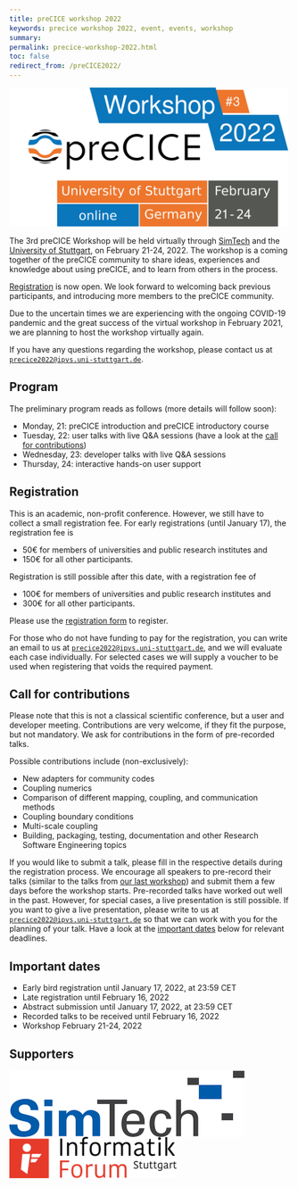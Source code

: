 ```yaml
---
title: preCICE workshop 2022
keywords: precice workshop 2022, event, events, workshop
summary:
permalink: precice-workshop-2022.html
toc: false
redirect_from: /preCICE2022/
---
```


<img class="img-responsive center-block" src="images/events/precice2022.svg" alt="preCICE Workshop banner" style="max-width: 500px; margin:auto;">

The 3rd preCICE Workshop will be held virtually through [SimTech](https://www.simtech.uni-stuttgart.de/) and the [University of Stuttgart](https://www.uni-stuttgart.de/en/), on February 21-24, 2022. The workshop is a coming together of the preCICE community to share ideas, experiences and knowledge about using preCICE, and to learn from others in the process.

[Registration](https://precice.org/precice-workshop-2022.html#registration) is now open. We look forward to welcoming back previous participants, and introducing more members to the preCICE community.

Due to the uncertain times we are experiencing with the ongoing COVID-19 pandemic and the great success of the virtual workshop in February 2021, we are planning to host the workshop virtually again.

If you have any questions regarding the workshop, please contact us at [`precice2022@ipvs.uni-stuttgart.de`](mailto:precice2022@ipvs.uni-stuttgart.de).

## Program

The preliminary program reads as follows (more details will follow soon):

* Monday, 21: preCICE introduction and preCICE introductory course
* Tuesday, 22: user talks with live Q&A sessions (have a look at the [call for contributions](https://precice.org/precice-workshop-2022.html#call-for-contributions))
* Wednesday, 23: developer talks with live Q&A sessions
* Thursday, 24: interactive hands-on user support

## Registration

This is an academic, non-profit conference. However, we still have to collect a small registration fee.
For early registrations (until January 17), the registration fee is

* 50€ for members of universities and public research institutes and
* 150€ for all other participants.

Registration is still possible after this date, with a registration fee of

* 100€ for members of universities and public research institutes and
* 300€ for all other participants.

Please use the [registration form](https://tagung.informatik-forum.org/preCICE2022/register) to register.

For those who do not have funding to pay for the registration, you can write an email to us at [`precice2022@ipvs.uni-stuttgart.de`](mailto:precice2022@ipvs.uni-stuttgart.de), and we will evaluate each case individually. For selected cases we will supply a voucher to be used when registering that voids the required payment.

## Call for contributions

Please note that this is not a classical scientific conference, but a user and developer meeting. Contributions are very welcome, if they fit the purpose, but not mandatory. We ask for contributions in the form of pre-recorded talks.

Possible contributions include (non-exclusively):

* New adapters for community codes
* Coupling numerics
* Comparison of different mapping, coupling, and communication methods
* Coupling boundary conditions
* Multi-scale coupling
* Building, packaging, testing, documentation and other Research Software Engineering topics

If you would like to submit a talk, please fill in the respective details during the registration process. We encourage all speakers to pre-record their talks (similar to the talks from [our last workshop](https://www.youtube.com/playlist?list=PLM2obW2udWdoxe1TGVuJXyIRM2JA8pOEL)) and submit them a few days before the workshop starts. Pre-recorded talks have worked out well in the past. However, for special cases, a live presentation is still possible. If you want to give a live presentation, please write to us at [`precice2022@ipvs.uni-stuttgart.de`](mailto:precice2022@ipvs.uni-stuttgart.de) so that we can work with you for the planning of your talk. Have a look at the [important dates](https://precice.org/precice-workshop-2022.html#important-dates) below for relevant deadlines.

## Important dates

* Early bird registration until January 17, 2022, at 23:59 CET
* Late registration until February 16, 2022
* Abstract submission until January 17, 2022, at 23:59 CET
* Recorded talks to be received until February 16, 2022
* Workshop February 21-24, 2022

## Supporters

 <img src="images/simtech.png" alt="SimTech" style="float:left; padding-right:150px; max-width: 450px; margin:auto;">
 <img src="images/logo-infos.png" alt="Infos" style="max-width: 300px; margin:auto;">
